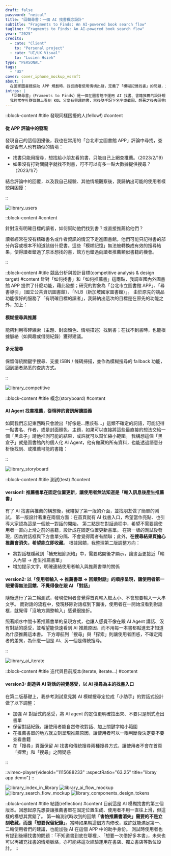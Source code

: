 ```yaml
---
draft: false
password: "neicul"
title: "回聲尋書：一個 AI 找書概念設計"
subtitle: "Fragments to Finds: An AI-powered book search flow"
tagline: "Fragments to Finds: An AI-powered book search flow"
year: "2025"
credits:
  - cate: "Client"
    to: "Personal project"
  - cate: "UI/UX Visual"
    to: "Lucien Hsieh"
type: "PERSONAL"
tags:
  - "UX"
cover: cover_iphone_mockup_vsrmft
about: |
  在國家圖書館協助 APP 規劃時，我從讀者使用情境出發，定義了「模糊記憶找書」的問題，並提出以人工智慧輔助搜尋與推薦的構想。專案的實際功能與規格最終由館方決定，而我在結束合作後，將這個概念進一步延伸，設計出可能的介面。
intros: |
  「回聲尋書」（Framents to Finds）是一個在圖書館中運用 AI 找書、書籍推薦的設計規劃。
  我經常在社群媒體上看到 KOL 分享有興趣的書，然後隨手記下名字或截圖，想著之後去圖書館找。但等我真到了圖書館時，往往才突然想起「啊！最近有本書想看」那時相簿裡的截圖早已消失、腦中剩下一些模糊印象。這些模糊的資訊在只能輸入關鍵字的搜尋框裡完全派不上用場，我需要的是能把這些瑣碎的資訊重新拼湊出那本書的工具。
---
```

::block-content
#title
發現同樣困擾的人(fellow!)
#content
<h4 class="subtitle">
從 APP 評論中的發現
</h4>
<p>
發現自己的這個困擾後，我也在常用的「台北市立圖書館 APP」評論中尋找，查看是否有人也有類似的情境：
</p>
<ul>
	<li>找書只能用搜尋，想找給小朋友看的書，只能自己上網查推薦。（2023/2/19）</li>
	<li>如果沒有打對關鍵字就找不到書，可不可以有多一點大數據提供搜尋？（2023/1/7）</li>
</ul>
<p>
結合評論中的回覆，以及我自己經驗、其他情境觀察後，我歸納出可能的使用者樣貌與困擾：
</p>
::

![library_users](user_journey_map_ydxhp9 "")

::block-content
#content
<div class="callout-card">
	<p class="title">
		針對沒有明確目標的讀者，如何幫助他們找到書？或直接推薦給他們？
	</p>
	<p>
		讀者經常在沒有精確書名或作者資訊的情況下走進圖書館，他們可能只記得書的部分內容或根本不知道該借什麼書。這些「模糊記憶」無法被轉換成有效的搜尋結果，使得讀者錯過了原本想找的書，館方也錯過向讀者推薦類似書籍的機會。
	</p>
</div>
::

::block-content
#title
競品分析與設計目標(competitive analysis & design target)
#content
針對「如何找書」和「如何推薦書」這兩點，我調查國內外圖書館 APP 提供了什麼功能，藉此發想；研究的對象為「台北市立圖書館 APP」、「尋書導引」（國立公共資訊圖書館）、「NLB（新加坡國家圖書館）」。
由於原先的競品功能很好的服務了「有明確目標的讀者」，我歸納出這次的目標是在原先的功能之外，加上：
<h4 class="subtitle">
模糊搜尋與推薦
</h4>
<p>
能夠利用零碎線索（主題、封面顏色、情境描述）找到書；在找不到書時，也能根據脈絡（如興趣或借閱紀錄）獲得建議。
</p>
<h4 class="subtitle">
多元搜尋
</h4>
<p>
保留傳統關鍵字搜尋、支援 ISBN / 條碼掃描，並作為模糊搜尋的 fallback 功能，回到讀者熟悉的查詢方式。
</p>
::

![library_competitive](competitive_analysis_sfgwrw "")

::block-content
#title
概念(storyboard)
#content
<h4 class="subtitle">
AI Agent 找書推薦，從瑣碎的資訊解讀語義
</h4>
<p>
如同我們忘記東西時只會說出「好像是...應該有...」這類不確定的詞語，可能記得一點書名、作者，或是封面顏色、主題，如果可以直接將這些最直接的想法交給一個「黑盒子」請他推測可能的結果，或許就可以幫忙縮小範圍。
我構想這個「黑盒子」就是圖書館內的個人化 AI Agent，他有館藏的所有資料，也能透過語意分析後找到、或推薦可能的書籍：
</p>
::

![library_storyboard](user_flow_storyboard_fppp23 "")


::block-content
#title
測試(test)
#content
<p>
<h4 class="subtitle">
version1: 推薦書單在固定位置更新，讓使用者無法知道是「輸入訊息後產生推薦書」
</h4>
<p>
有了 AI 找書與推薦的構想後，我繪製了第一版的介面，並找朋友做了簡單的測試。
第一版設計著重在兩個方面：在首頁就有 AI 找書入口，希望當作亮點、也引導大家認為這是一個統一對話的開始。
第二點是在對話過程中，希望不需要讓使用者一直向上滑之前的書籍，設計成在固定位置更新書單。
在第一版的測試後發現，因為對話框與下方書單分隔、不會覺得兩者有關聯；此外，<b>在搜尋結果頁擔心推薦會消失，希望能立即收藏</b>。
根據回饋，我整理第二版調整方向：
</p>
<ul>
	<li>將對話框隱藏到「補充細節脈絡」中，需要點開後才顯示，讓畫面更接近「輸入內容 → 產生推薦書單」</li>
	<li>增加提示文字，明確連結使用者輸入與推薦書單的關係</li>
</ul>
<h4 class="subtitle">
version2: 以「使用者輸入 → 推薦書單 → 回饋對話」的順序呈現，讓使用者第一眼覺得無法回饋、不覺得像在跟 AI 「對話」
</h4>
<p>
隨後進行了第二輪測試，發現使用者會覺得首頁輸入框太小、不會想要輸入一大串文字。
而對話的流程中，發現移除對話框到下面後，使用者在一開始沒看到對話框，就覺得「沒地方調整輸入」感覺很挫折。
</p>
<p>
照著順序中間卡著推薦書單的呈現方式，也讓人感覺不像在跟 AI Agent 講話、沒有對話的感受，並希望能快速看到 AI 推薦原因、而不用每一本書都點進去才知道為什麼推薦這本書。
下方導航列「搜尋」與「探索」則讓使用者困惑，不確定兩者的差異，為什麼一個是 AI、另一個是傳統搜尋。
</p>
::

![library_ai_iterate](library_ai_iterate_jx9isu "")

::block-content
#title
迭代與目前版本(iterate, iterate...)
#content
<h4 class="subtitle">
version3: 創造與 AI 對話的視覺感受，以 AI 搜尋為主的找書入口
</h4>
<p>
在第二版基礎上，我參考測試意見將 AI 模糊搜尋定位成「小助手」的對話式設計做了以下調整：
</p>
<ul>
	<li>加強 AI 對話式的感受，將 AI agent 的定位更明確拉出來、不要只是制式產出書單</li>
	<li>保留對話紀錄，讓使用者能自然修改對話、加上關鍵字縮小範圍</li>
	<li>在推薦書單的地方就立刻呈現推薦原因，讓使用者可以一眼判斷後決定要不要查看書籍</li>
	<li>在「搜尋」頁面保留 AI 找書和傳統搜尋兩種搜尋方式，讓使用者不會在首頁「探索」和「搜尋」之間疑惑</li>
</ul>
::

::vimeo-player{videoId="1115688233" :aspectRatio="63.25" title="libray app demo"}
::

![library_index_in_library](index_mockup_gpexsw "")
![library_ai_flow_mockup](ai_flow_mockup_xm4436 "")
![library_search_flow_mockup](search_flow_mockup_asz5e5 "")
![library_components_design_tokens](components_design_tokens_grk9un "")


::block-content
#title
結語(reflection)
#content
目前這是 AI 模糊找書的第三個版本。回想起原先想要讓推薦書單在固定位置生成、使用者不用一直往上滑，但這樣的構想其實錯了。
第一輪測試時收到的回饋<b>「害怕推薦書消失」需要的不是立刻收藏，而是「想要保留紀錄」</b>。當時如果朝這個方向修改，或許就能滿足第一、二輪使用者們的建議，也能加強 AI 在這個 APP 中的助手身份。
測試時使用者也有提到後續找書的問題：「不知道書到底在哪裡」、「想要一次借好多本書」，未來也可以再補充找書的情境脈絡，亦可能將這次經驗運用在書店、獨立書店等數位設計。
::
